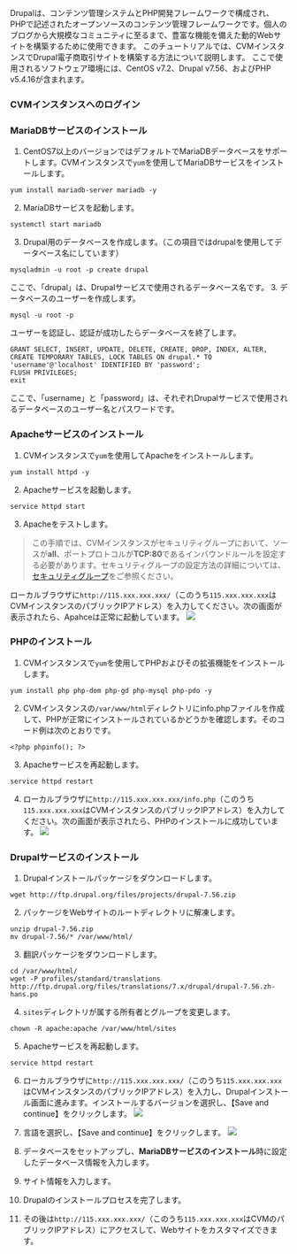 Drupalは、コンテンツ管理システムとPHP開発フレームワークで構成され、PHPで記述されたオープンソースのコンテンツ管理フレームワークです。個人のブログから大規模なコミュニティに至るまで、豊富な機能を備えた動的Webサイトを構築するために使用できます。
このチュートリアルでは、CVMインスタンスでDrupal電子商取引サイトを構築する方法について説明します。
ここで使用されるソフトウェア環境には、CentOS v7.2、Drupal v7.56、およびPHP v5.4.16が含まれます。

### CVMインスタンスへのログイン


### MariaDBサービスのインストール
1. CentOS7以上のバージョンではデフォルトでMariaDBデータベースをサポートします。CVMインスタンスで`yum`を使用してMariaDBサービスをインストールします。
```
yum install mariadb-server mariadb -y
```
2. MariaDBサービスを起動します。
```
systemctl start mariadb
```
3. Drupal用のデータベースを作成します。（この項目ではdrupalを使用してデータベース名にしています）
```
mysqladmin -u root -p create drupal
```
ここで、「drupal」は、Drupalサービスで使用されるデータベース名です。
3. データベースのユーザーを作成します。
```
mysql -u root -p
```
ユーザーを認証し、認証が成功したらデータベースを終了します。
```
GRANT SELECT, INSERT, UPDATE, DELETE, CREATE, DROP, INDEX, ALTER, CREATE TEMPORARY TABLES, LOCK TABLES ON drupal.* TO 'username'@'localhost' IDENTIFIED BY 'password';
FLUSH PRIVILEGES;
exit
```
ここで、「username」と「password」は、それぞれDrupalサービスで使用されるデータベースのユーザー名とパスワードです。

### Apacheサービスのインストール
1. CVMインスタンスで`yum`を使用してApacheをインストールします。
```
yum install httpd -y
```
2. Apacheサービスを起動します。
```
service httpd start
```
3. Apacheをテストします。
> この手順では、CVMインスタンスがセキュリティグループにおいて、ソースが**all**、ポートプロトコルが**TCP:80**であるインバウンドルールを設定する必要があります。セキュリティグループの設定方法の詳細については、[セキュリティグループ](https://cloud.tencent.com/document/product/213/12452)をご参照ください。
>
ローカルブラウザに`http://115.xxx.xxx.xxx/`（このうち`115.xxx.xxx.xxx`はCVMインスタンスのパブリックIPアドレス）を入力してください。次の画面が表示されたら、Apahceは正常に起動しています。
![](https://main.qcloudimg.com/raw/c9b20e150bd5330feef6d978b8308629.png)

### PHPのインストール 
1. CVMインスタンスで`yum`を使用してPHPおよびその拡張機能をインストールします。
```
yum install php php-dom php-gd php-mysql php-pdo -y
```
2. CVMインスタンスの`/var/www/html`ディレクトリにinfo.phpファイルを作成して、PHPが正常にインストールされているかどうかを確認します。そのコード例は次のとおりです。
```
<?php phpinfo(); ?>
```
3. Apacheサービスを再起動します。
```
service httpd restart
```
4. ローカルブラウザに`http://115.xxx.xxx.xxx/info.php`（このうち`115.xxx.xxx.xxx`はCVMインスタンスのパブリックIPアドレス）を入力してください。次の画面が表示されたら、PHPのインストールに成功しています。
![](//mc.qcloudimg.com/static/img/0bc6667d122fe85d505fbe50b507b60a/image.png)

### Drupalサービスのインストール
1. Drupalインストールパッケージをダウンロードします。
```
wget http://ftp.drupal.org/files/projects/drupal-7.56.zip
```
2. パッケージをWebサイトのルートディレクトリに解凍します。
```
unzip drupal-7.56.zip 
mv drupal-7.56/* /var/www/html/
```
3. 翻訳パッケージをダウンロードします。
```
cd /var/www/html/
wget -P profiles/standard/translations http://ftp.drupal.org/files/translations/7.x/drupal/drupal-7.56.zh-hans.po
```
4. `sites`ディレクトリが属する所有者とグループを変更します。
```
chown -R apache:apache /var/www/html/sites
```
5. Apacheサービスを再起動します。
```
service httpd restart
```
6. ローカルブラウザに`http://115.xxx.xxx.xxx/`（このうち`115.xxx.xxx.xxx`はCVMインスタンスのパブリックIPアドレス）を入力し、Drupalインストール画面に進みます。インストールするバージョンを選択し、【Save and continue】をクリックします。
![](https://main.qcloudimg.com/raw/f52af1bb9822ddefc1989df9a0a95e8c.png)
7. 言語を選択し、【Save and continue】をクリックします。
![](https://main.qcloudimg.com/raw/11a8f788ebd0595e6afdff936656c2cc.png)
8. データベースをセットアップし、**MariaDBサービスのインストール**時に設定したデータベース情報を入力します。

9. サイト情報を入力します。
 
10. Drupalのインストールプロセスを完了します。

11. その後は`http://115.xxx.xxx.xxx/`（このうち`115.xxx.xxx.xxx`はCVMのパブリックIPアドレス）にアクセスして、Webサイトをカスタマイズできます。
